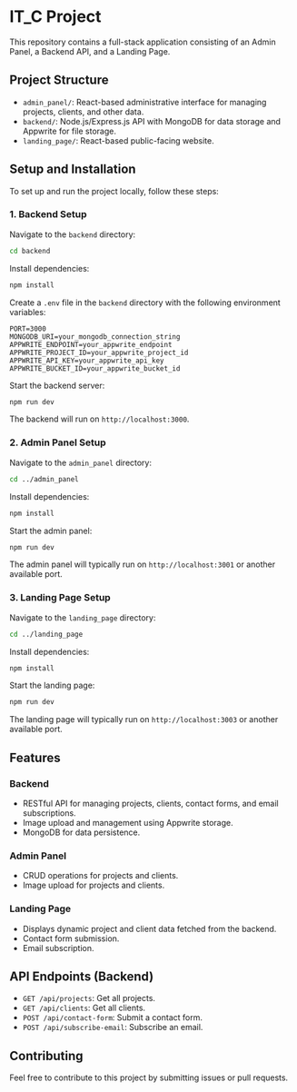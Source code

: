 # IT_C Project

This repository contains a full-stack application consisting of an Admin Panel, a Backend API, and a Landing Page.

## Project Structure

- `admin_panel/`: React-based administrative interface for managing projects, clients, and other data.
- `backend/`: Node.js/Express.js API with MongoDB for data storage and Appwrite for file storage.
- `landing_page/`: React-based public-facing website.

## Setup and Installation

To set up and run the project locally, follow these steps:

### 1. Backend Setup

Navigate to the `backend` directory:

```bash
cd backend
```

Install dependencies:

```bash
npm install
```

Create a `.env` file in the `backend` directory with the following environment variables:

```
PORT=3000
MONGODB_URI=your_mongodb_connection_string
APPWRITE_ENDPOINT=your_appwrite_endpoint
APPWRITE_PROJECT_ID=your_appwrite_project_id
APPWRITE_API_KEY=your_appwrite_api_key
APPWRITE_BUCKET_ID=your_appwrite_bucket_id
```

Start the backend server:

```bash
npm run dev
```

The backend will run on `http://localhost:3000`.

### 2. Admin Panel Setup

Navigate to the `admin_panel` directory:

```bash
cd ../admin_panel
```

Install dependencies:

```bash
npm install
```

Start the admin panel:

```bash
npm run dev
```

The admin panel will typically run on `http://localhost:3001` or another available port.

### 3. Landing Page Setup

Navigate to the `landing_page` directory:

```bash
cd ../landing_page
```

Install dependencies:

```bash
npm install
```

Start the landing page:

```bash
npm run dev
```

The landing page will typically run on `http://localhost:3003` or another available port.

## Features

### Backend
- RESTful API for managing projects, clients, contact forms, and email subscriptions.
- Image upload and management using Appwrite storage.
- MongoDB for data persistence.

### Admin Panel
- CRUD operations for projects and clients.
- Image upload for projects and clients.

### Landing Page
- Displays dynamic project and client data fetched from the backend.
- Contact form submission.
- Email subscription.

## API Endpoints (Backend)

- `GET /api/projects`: Get all projects.
- `GET /api/clients`: Get all clients.
- `POST /api/contact-form`: Submit a contact form.
- `POST /api/subscribe-email`: Subscribe an email.

## Contributing

Feel free to contribute to this project by submitting issues or pull requests.
